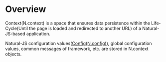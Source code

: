 Overview
===

Context(N.context) is a space that ensures data persistence within the Life-Cycle(Until the page is loaded and redirected to another URL) of a Natural-JS-based application.

Natural-JS configuration values​([Config(N.config)](#cmVmcjAxMDIlMjRDb25maWckaHRtbCUyRm5hdHVyYWxqcyUyRnJlZnIlMkZyZWZyMDEwMi5odG1s)), global configuration values, common messages of framework, etc. are stored in N.context objects.